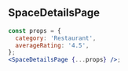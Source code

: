 ## SpaceDetailsPage

```jsx
const props = {
  category: 'Restaurant',
  averageRating: '4.5',
};
<SpaceDetailsPage {...props} />;
```
